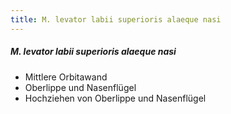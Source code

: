 ```yaml
---
title: M. levator labii superioris alaeque nasi
---
```

##### M. levator labii superioris alaeque nasi
*   Mittlere Orbitawand
*   Oberlippe und Nasenflügel
*   Hochziehen von Oberlippe und Nasenflügel